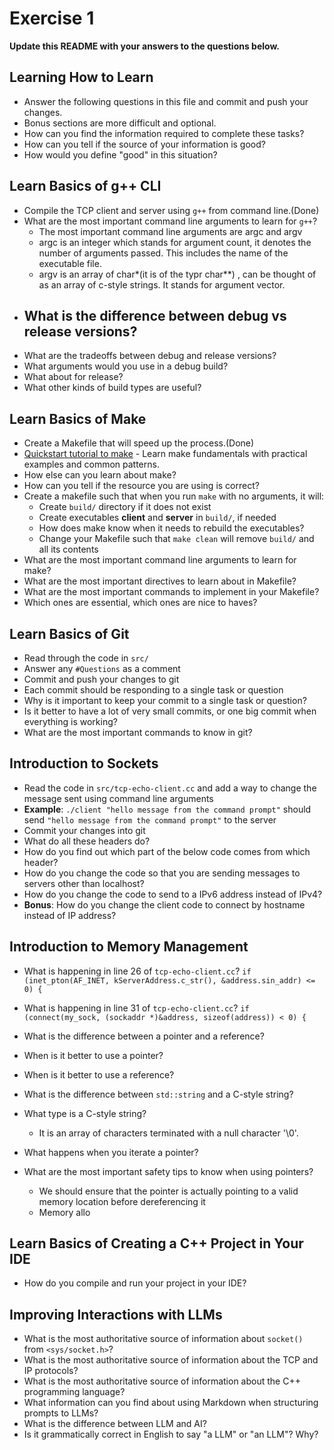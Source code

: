 # Exercise 1

**Update this README with your answers to the questions below.**

## Learning How to Learn

- Answer the following questions in this file and commit and push your changes.
- Bonus sections are more difficult and optional.
- How can you find the information required to complete these tasks?
- How can you tell if the source of your information is good?
- How would you define "good" in this situation?

## Learn Basics of g++ CLI

- Compile the TCP client and server using `g++` from command line.(Done)
- What are the most important command line arguments to learn for `g++`?
  - The most important command line arguments are argc and argv
  - argc is an integer which stands for argument count, it denotes the number of arguments passed. This includes the name of the executable file.
  - argv is an array of char*(it is of the typr char**) , can be thought of as an array of c-style strings. It stands for argument vector. 
- What is the difference between debug vs release versions?
  - 
- What are the tradeoffs between debug and release versions?
- What arguments would you use in a debug build?
- What about for release?
- What other kinds of build types are useful?

## Learn Basics of Make

- Create a Makefile that will speed up the process.(Done)
- [Quickstart tutorial to make](https://makefiletutorial.com/) - Learn make 
  fundamentals with practical examples and common patterns.
- How else can you learn about make?
- How can you tell if the resource you are using is correct?
- Create a makefile such that when you run `make` with no arguments, it will:
  - Create `build/` directory if it does not exist
  - Create executables **client** and **server** in `build/`, if needed
  - How does make know when it needs to rebuild the executables?
  - Change your Makefile such that `make clean` will remove `build/` and all
    its contents
- What are the most important command line arguments to learn for make?
- What are the most important directives to learn about in Makefile?
- What are the most important commands to implement in your Makefile?
- Which ones are essential, which ones are nice to haves?

## Learn Basics of Git

- Read through the code in `src/`
- Answer any `#Questions` as a comment
- Commit and push your changes to git
- Each commit should be responding to a single task or question
- Why is it important to keep your commit to a single task or question?
- Is it better to have a lot of very small commits, or one big commit when 
  everything is working?
- What are the most important commands to know in git?

## Introduction to Sockets

- Read the code in `src/tcp-echo-client.cc` and add a way to change the 
  message sent using command line arguments
- **Example**: `./client "hello message from the command prompt"` should send
  `"hello message from the command prompt"` to the server
- Commit your changes into git
- What do all these headers do?
- How do you find out which part of the below code comes from which header?
- How do you change the code so that you are sending messages to servers
  other than localhost?
- How do you change the code to send to a IPv6 address instead of IPv4?
- **Bonus**: How do you change the client code to connect by hostname instead
  of IP address?
  
## Introduction to Memory Management

- What is happening in line 26 of `tcp-echo-client.cc`? 
  `if (inet_pton(AF_INET, kServerAddress.c_str(), &address.sin_addr) <= 0) {`
- What is happening in line 31 of `tcp-echo-client.cc`?
  `if (connect(my_sock, (sockaddr *)&address, sizeof(address)) < 0) {`
- What is the difference between a pointer and a reference?
- When is it better to use a pointer?
- When is it better to use a reference?
- What is the difference between `std::string` and a C-style string?
  
- What type is a C-style string?
  - It is an array of characters terminated with a null character '\0'.
- What happens when you iterate a pointer?
- What are the most important safety tips to know when using pointers?
  - We should ensure that the pointer is actually pointing to a valid memory location before dereferencing it
  - Memory allo
## Learn Basics of Creating a C++ Project in Your IDE

- How do you compile and run your project in your IDE?

## Improving Interactions with LLMs

- What is the most authoritative source of information about `socket()`
  from `<sys/socket.h>`?
- What is the most authoritative source of information about the TCP and IP
  protocols?
- What is the most authoritative source of information about the C++
  programming language?
- What information can you find about using Markdown when structuring prompts 
  to LLMs?
- What is the difference between LLM and AI?
- Is it grammatically correct in English to say "a LLM" or "an LLM"? Why?
